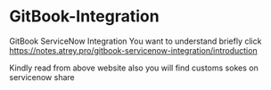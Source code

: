 # GitBook-Integration
GitBook ServiceNow Integration
You want to understand briefly click https://notes.atrey.pro/gitbook-servicenow-integration/introduction

Kindly read from above website also you will find customs sokes on servicenow share
